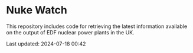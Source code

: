 # Nuke Watch

This repository includes code for retrieving the latest information available on the output of EDF nuclear power plants in the UK.

Last updated: 2024-07-18 00:42